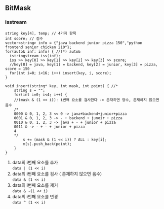 ## BitMask

### isstream
```
string key[4], temp; // 4가지 항목
int score; // 점수
vector<string> info = {"java backend junior pizza 150","python frontend senior chicken 210"};
for(auto& inf: info) { //(*) auto&
  istringstream iss(inf);
  iss >> key[0] >> key[1] >> key[2] >> key[3] >> score;
  //key[0] = java, key[1] = backend, key[2] = junior, key[3] = pizza, score = 150
  for(int i=0; i<16; i++) insert(key, i, score);
}
```

```
void insert(string* key, int mask, int point) { //*
    string s = "";
    for(int i=0; i<4; i++) {
    //(mask & (1 << i)): i번째 요소를 검사한다 -> 존재하면 양수, 존재하지 않으면 음수
    /*
    0000 & 0, 1, 2, 3 << 0 -> java+backend+junior+pizza
    0001 & 0, 1, 2, 3 -> - + backend + junoir + pizza
    0010 & 0, 1, 2, 3 -> java + - + junior + pizza
    0011 & -> - + - + junior + pizza
    4
    */
        s += (mask & (1 << i)) ? ALL : key[i];
        m[s].push_back(point);
    }
}
```

1. data의 i번째 요소를 추가  
```data | (1 << i) ```
2. data의 i번째 요소를 검사 ( 존재하지 않으면 음수)  
```data & (1 << i)```
3. data의 i번째 요소를 제거  
```data & ~(1 << i)```
4. data의 i번째 요소를 변경  
```data ^ (1 << i)```
